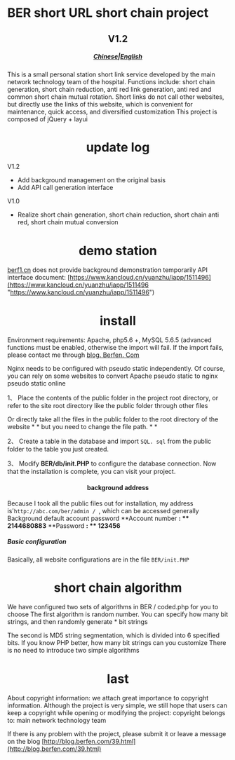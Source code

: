 # <cente> BER short URL short chain project </center >
## <center>V1.2</center>
##### <center>[Chinese](https://github.com/yuanzhumc/ber_Short_Url/blob/master/README.md)|[English](https://github.com/yuanzhumc/ber_Short_Url/blob/master/README_EN.md)</center >

This is a small personal station short link service developed by the main network technology team of the hospital. Functions include: short chain generation, short chain reduction, anti red link generation, anti red and common short chain mutual rotation.
Short links do not call other websites, but directly use the links of this website, which is convenient for maintenance, quick access, and diversified customization
This project is composed of jQuery + layui

# <center>update log </center>

V1.2
- Add background management on the original basis
- Add API call generation interface

V1.0
- Realize short chain generation, short chain reduction, short chain anti red, short chain mutual conversion

# <center> demo station </center>

[berf1.cn](http://berf1.cn)  does not provide background demonstration temporarily
API interface document: [https://www.kancloud.cn/yuanzhu/iapp/1511496](https://www.kancloud.cn/yuanzhu/iapp/1511496 "https://www.kancloud.cn/yuanzhu/iapp/1511496")

# <center> install </center >

Environment requirements: Apache, php5.6 +, MySQL 5.6.5 (advanced functions must be enabled, otherwise the import will fail. If the import fails, please contact me through [blog. Berfen. Com](https://blog.berfen.com "blog. Berfen. Com")

Nginx needs to be configured with pseudo static independently. Of course, you can rely on some websites to convert Apache pseudo static to nginx pseudo static online

1、 Place the contents of the public folder in the project root directory, or refer to the site root directory like the public folder through other files

Or directly take all the files in the public folder to the root directory of the website * * but you need to change the file path. * *

2、 Create a table in the database and import `SQL. sql` from the public folder to the table you just created.

3、 Modify **BER/db/init.PHP** to configure the database connection.
Now that the installation is complete, you can visit your project.

#### <center> background address </center >
Because I took all the public files out for installation, my address is'`http://abc.com/ber/admin / `, which can be accessed generally
Background default account password
**Account number **: ** 2144680883**
**Password **: ** 123456**
##### Basic configuration
Basically, all website configurations are in the file `BER/init.PHP`

# <center> short chain algorithm </center >

We have configured two sets of algorithms in BER / coded.php for you to choose
The first algorithm is random number. You can specify how many bit strings, and then randomly generate * bit strings

The second is MD5 string segmentation, which is divided into 6 specified bits. If you know PHP better, how many bit strings can you customize
There is no need to introduce two simple algorithms

# <center> last </center>

About copyright information: we attach great importance to copyright information. Although the project is very simple, we still hope that users can keep a copyright while opening or modifying the project: copyright belongs to: main network technology team

If there is any problem with the project, please submit it or leave a message on the blog [http://blog.berfen.com/39.html](http://blog.berfen.com/39.html)